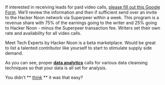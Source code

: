 
If interested in receiving leads for paid video calls, [please fill out this Google Form](https://docs.google.com/forms/d/e/1FAIpQLSce_si23Kc8Ydmv27J9Z4f_BdwY5VWczKDGtZBGtUPCsbDW0Q/viewform). We’ll review the information and then if sufficient send over an invite to the Hacker Noon network via Superpeer within a week. This program is a revenue share with 75% of the earnings going to the writer and 25% going to Hacker Noon - minus the Superpeer transaction fee. Writers set their own rate and availability for all video calls. 

Meet Tech Experts by Hacker Noon is a beta marketplace. Would be great to list a talented contributor like yourself to start to stimulate supply side demand. 


As you can see, proper **[data analytics](https://hackernoon.com/data-analytics-is-a-journey-p4k3ugj)** calls for various data cleansing techniques so that your data is all set for analysis.


You didn’t ** [think](https://hackernoon.com/how-to-think-like-a-data-scientist-or-data-analyst-7s983yg9)  ** it was that easy?
